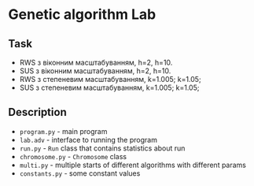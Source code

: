 # Genetic algorithm Lab

## Task
- RWS з віконним масштабуванням, h=2, h=10.
- SUS з віконним масштабуванням, h=2, h=10.
- RWS з степеневим масштабуванням, k=1.005; k=1.05;
- SUS з степеневим масштабуванням, k=1.005; k=1.05;

## Description

- `program.py` - main program
- `lab.adv` - interface to running the program
- `run.py` - `Run` class that contains statistics about run
- `chromosome.py` - `Chromosome` class
- `multi.py` - multiple starts of different algorithms with different params
- `constants.py` - some constant values